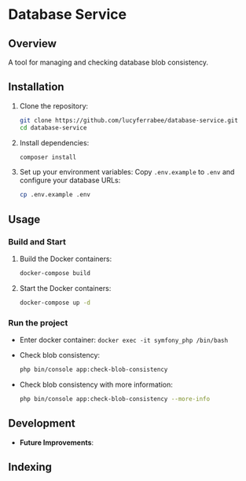 # Database Service

## Overview
A tool for managing and checking database blob consistency.

## Installation

1. Clone the repository:
    ```bash
    git clone https://github.com/lucyferrabee/database-service.git
    cd database-service
    ```

2. Install dependencies:
    ```bash
    composer install
    ```

3. Set up your environment variables:
    Copy `.env.example` to `.env` and configure your database URLs:
    ```bash
    cp .env.example .env
    ```

## Usage

### Build and Start

1. Build the Docker containers:
    ```bash
    docker-compose build
    ```

2. Start the Docker containers:
    ```bash
    docker-compose up -d
    ```

### Run the project

- Enter docker container:
```docker exec -it symfony_php /bin/bash```
  
- Check blob consistency:
    ```bash
    php bin/console app:check-blob-consistency
    ```
- Check blob consistency with more information:
    ```bash
    php bin/console app:check-blob-consistency --more-info
    ```

## Development

- **Future Improvements**:

## Indexing



